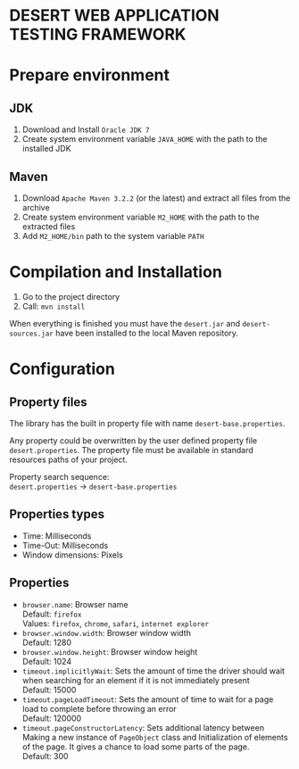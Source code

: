 DESERT WEB APPLICATION TESTING FRAMEWORK
========================================

Prepare environment
===================

JDK
---
1. Download and Install `Oracle JDK 7`
2. Create system environment variable `JAVA_HOME` with the path to the installed JDK

Maven
-----
1. Download `Apache Maven 3.2.2` (or the latest) and extract all files from the archive
2. Create system environment variable `M2_HOME` with the path to the extracted files
3. Add `M2_HOME/bin` path to the system variable `PATH`

Compilation and Installation
============================
1. Go to the project directory
2. Call: `mvn install`

When everything is finished you must have the `desert.jar` and `desert-sources.jar`
have been installed to the local Maven repository.

Configuration
=============

Property files
--------------
The library has the built in property file with name `desert-base.properties`.

Any property could be overwritten by the user defined property file `desert.properties`.
The property file must be available in standard resources paths of your project.

Property search sequence:
<br/> `desert.properties` -> `desert-base.properties`

Properties types
----------------
- Time: Milliseconds
- Time-Out: Milliseconds
- Window dimensions: Pixels

Properties
----------
- `browser.name`: Browser name
<br/> Default: `firefox`
<br/> Values: `firefox`, `chrome`, `safari`, `internet explorer`
- `browser.window.width`: Browser window width
<br/> Default: 1280
- `browser.window.height`: Browser window height
<br/> Default: 1024
- `timeout.implicitlyWait`: Sets the amount of time the driver should
wait when searching for an element if it is not immediately present
<br/> Default: 15000
- `timeout.pageLoadTimeout`: Sets the amount of time to wait for a page load
to complete before throwing an error
<br/> Default: 120000
- `timeout.pageConstructorLatency`: Sets additional latency between Making
a new instance of `PageObject` class and Initialization of elements of the page.
It gives a chance to load some parts of the page.
<br/> Default: 300
